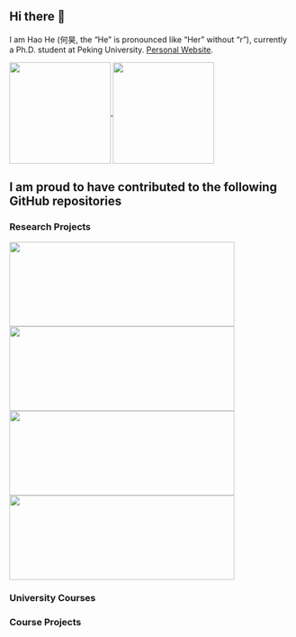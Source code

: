 ## Hi there 👋

I am Hao He (何昊, the “He” is pronounced like “Her” without “r”), currently a Ph.D. student at Peking University. [Personal Website](https://hehao98.github.io/).

<a href="https://github.com/anuraghazra/github-readme-stats">
  <img align="center" height="180" src="https://github-readme-stats.vercel.app/api?username=hehao98&count_private=true&show_icons=true" />
</a>
<a href="https://github.com/anuraghazra/convoychat">
  <img align="center" height="180" src="https://github-readme-stats.vercel.app/api/top-langs/?username=hehao98&layout=compact&hide=html&langs_count=8" />
</a>

## I am proud to have contributed to the following GitHub repositories

### Research Projects

<a href="https://github.com/anuraghazra/github-readme-stats">
  <img align="center" height="150" width="400" src="https://github-readme-stats.vercel.app/api/pin/?username=hehao98&repo=LibraryMigration" />
</a>
<a href="https://github.com/anuraghazra/github-readme-stats">
  <img align="center" height="150" width="400" src="https://github-readme-stats.vercel.app/api/pin/?username=hehao98&repo=MigrationHelper" />
</a>
<a href="https://github.com/anuraghazra/github-readme-stats">
  <img align="center" height="150" width="400" src="https://github-readme-stats.vercel.app/api/pin/?username=mcxwx123&repo=RecGFI&show_owner=true" />
</a>
<a href="https://github.com/anuraghazra/github-readme-stats">
  <img align="center" height="150" width="400" src="https://github-readme-stats.vercel.app/api/pin/?username=osslab-pku&repo=gfi-bot&show_owner=true" />
</a>

### University Courses

### Course Projects


